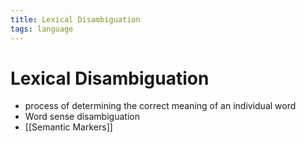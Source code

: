```yaml
---
title: Lexical Disambiguation
tags: language
---
```


# Lexical Disambiguation
- process of determining the correct meaning of an individual word
- Word sense disambiguation
- [[Semantic Markers]]


















